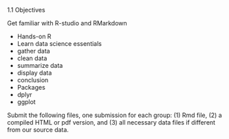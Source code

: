 1.1 Objectives

Get familiar with R-studio and RMarkdown
  - Hands-on R
  - Learn data science essentials
  - gather data
  - clean data
  - summarize data
  - display data
  - conclusion
  - Packages
  - dplyr
  - ggplot


Submit the following files, one submission for each group: (1) Rmd file, (2) a compiled HTML or pdf version, and (3) all necessary data files if different from our source data. 
